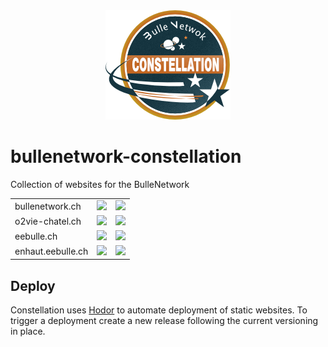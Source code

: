 <div align="center">
  <img src="docs/assets/BN-constellation.png"/>
</div>

# bullenetwork-constellation

Collection of websites for the BulleNetwork

<table>
<tr>
    <td>bullenetwork.ch</td>
    <td>
      <a href="https://github.com/doxa-tech/bullenetwork-constellation/actions/workflows/deploy-bullenetwork-ch.yml">
        <img src="https://github.com/doxa-tech/bullenetwork-constellation/actions/workflows/deploy-bullenetwork-ch.yml/badge.svg?branch=master">
      </a>
    </td>
    <td>
      <a href="https://github.com/doxa-tech/bullenetwork-constellation/releases">
        <img src="https://hodor.doxatech.ch/api/tags/bullenetwork?format=svg">
      </a>
    </td>
</tr>
<tr>
    <td>o2vie-chatel.ch</td>
    <td>
      <a href="https://github.com/doxa-tech/bullenetwork-constellation/actions/workflows/deploy-o2vie-chatel-ch.yml">
        <img src="https://github.com/doxa-tech/bullenetwork-constellation/actions/workflows/deploy-o2vie-chatel-ch.yml/badge.svg">
      </a>
    </td>
    <td>
      <a href="https://github.com/doxa-tech/bullenetwork-constellation/releases">
        <img src="https://hodor.doxatech.ch/api/tags/o2vie?format=svg">
      </a>
    </td>
<tr>
<tr>
    <td>eebulle.ch</td>
    <td>
      <a href="https://github.com/doxa-tech/bullenetwork-constellation/actions/workflows/deploy-eebulle-ch.yml">
        <img src="https://github.com/doxa-tech/bullenetwork-constellation/actions/workflows/deploy-eebulle-ch.yml/badge.svg">
      </a>
    </td>
    <td>
      <a href="https://github.com/doxa-tech/bullenetwork-constellation/releases">
        <img src="https://hodor.doxatech.ch/api/tags/eebulle?format=svg">
      </a>
    </td>
<tr>
<tr>
    <td>enhaut.eebulle.ch</td>
    <td>
      <a href="https://github.com/doxa-tech/bullenetwork-constellation/actions/workflows/deploy-enhaut.yml">
        <img src="https://github.com/doxa-tech/bullenetwork-constellation/actions/workflows/deploy-enhaut.yml/badge.svg">
      </a>
    </td>
    <td>
      <a href="https://github.com/doxa-tech/bullenetwork-constellation/releases">
        <img src="https://hodor.doxatech.ch/api/tags/enhaut?format=svg">
      </a>
    </td>
<tr>
</table>

## Deploy

Constellation uses [Hodor](https://github.com/nkcr/Hodor) to automate deployment
of static websites. To trigger a deployment create a new release following the
current versioning in place.